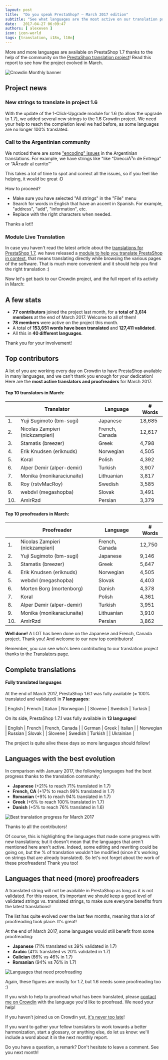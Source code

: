 ```yaml
---
layout: post
title:  "Do you speak PrestaShop? – March 2017 edition"
subtitle: "See what languages are the most active on our translation project!"
date:   2017-04-27 06:09:47
authors: [ alexeven ]
icon: icon-world
tags: [translation, i18n, l10n]
---
```


More and more languages are available on PrestaShop 1.7 thanks to the help of the community on the [PrestaShop translation project](https://crowdin.com/project/prestashop-official)! Read this report to see how the project evolved in March.

![Crowdin Monthly banner](/assets/images/2017/04/DYSpeakPS.jpg)

## Project news

### New strings to translate in project 1.6

With the update of the 1-Click-Upgrade module for 1.6 (to allow the upgrade to 1.7), we added several new strings to the 1.6 Crowdin project. We need your help to reach the completion level we had before, as some languages are no longer 100% translated.


### Call to the Argentinian community

We noticed there are some ["encoding" issues](http://forge.prestashop.com/browse/BOOM-2712) in the Argentinian translations.
For example, we have strings like "like “DirecciÃ³n de Entrega” or “AÃ±adir al carrito”'

This takes a lot of time to spot and correct all the issues, so if you feel like helping, it would be great :D

How to proceed?

* Make sure you have selected "All strings" in the "File" menu
* Search for words in English that have an accent in Spanish. For example, "address", "add", "information", etc.
* Replace with the right characters when needed.

Thanks a lot!!

### Module Live Translation

In case you haven't read the latest article about the [translations for PrestaShop 1.7](http://build.prestashop.com/news/translation-news-171/), we have released a [module to help you translate PrestaShop in context](http://build.prestashop.com/news/translation-news-171/#live-translation-module), that means translating directly while browsing the various pages of the software. That is much more convenient and it should help you find the right translation :)


Now let's get back to our Crowdin project, and the full report of its activity in March:

## A few stats

* **77 contributors** joined the project last month, for a **total of 3,614 members** at the end of March 2017. Welcome to all of them!
* **78 members** were active on the project this month.
* A total of **153,651 words have been translated** and **127,411 validated**.
* All this in **40 different languages**.

Thank you for your involvement!


## Top contributors

A lot of you are working every day on Crowdin to have PrestaShop available in many languages, and we can't thank you enough for your dedication! Here are the **most active translators and proofreaders** for March 2017.

#### Top 10 translators in March:

| |Translator | Language | # Words
|-|---------- | -------- | ----------------
 1. | Yuji Sugimoto (bm-sugi) | Japanese | 18,685
 2. | Nicolas Zampieri (nickzampieri) | French, Canada | 12,617
 3. | Stamatis (breezer) | Greek | 4,798
 4. | Erik Knudsen (eriknuds) | Norwegian | 4,505
 5. | Koral | Polish | 4,392
 6. | Alper Demir (alper-demir) | Turkish | 3,907
 7. | Monika (monikaraciunaite) | Lithuanian | 3,817
 8. | Roy (rstvMacRoy) | Swedish | 3,585
 9. | webdvl (megashopba) | Slovak | 3,491
10. | AmirRzd | Persian | 3,379


#### Top 10 proofreaders in March:

| | Proofreader | Language | # Words
|-| ---------- | -------- | ----------------
 1. | Nicolas Zampieri (nickzampieri) | French, Canada | 12,750
 2. | Yuji Sugimoto (bm-sugi) | Japanese | 9,146
 3. | Stamatis (breezer) | Greek | 5,647
 4. | Erik Knudsen (eriknuds) | Norwegian | 4,505
 5. | webdvl (megashopba) | Slovak | 4,403
 6. | Morten Borg (mortenborg) | Danish | 4,378
 7. | Koral | Polish | 4,361
 8. | Alper Demir (alper-demir) | Turkish | 3,951
 9. | Monika (monikaraciunaite) | Lithuanian | 3,910
10. | AmirRzd | Persian | 3,862

**Well done!** A LOT has been done on the Japanese and French, Canada project. Thank you!
And welcome to our new top contributors!

Remember, you can see who's been contributing to our translation project thanks to the [Translators page](http://translators.prestashop.com/).


## Complete translations

#### Fully translated languages

At the end of March 2017, PrestaShop 1.6.1 was fully available (= 100% translated and validated) in **7 languages**:

| English | French | Italian | Norwegian |
| Slovene | Swedish | Turkish |


On its side, PrestaShop 1.7.1 was fully available in **13 languages**!

| English | French | French, Canada |
| German | Greek | Italian |
| Norwegian | Russian | Slovak |
| Slovene |  Swedish | Turkish |
| Ukrainian |

The project is quite alive these days so more languages should follow!


## Languages with the best evolution

In comparison with January 2017, the following languages had the best progress thanks to the translation community:

* **Japanese** (+21% to reach 71% translated in 1.7)
* **French, CA** (+17% to reach 99% translated in 1.7)
* **Romanian** (+9% to reach 94% translated in 1.7)
* **Greek** (+6% to reach 100% translated in 1.7)
* **Danish** (+5% to reach 76% translated in 1.6)

![Best translation progress for March 2017](/assets/images/2017/04/Build_Crowdin_progress_Mar17.png)

Thanks to all the contributors!

Of course, this is highlighting the languages that made some progress with new translations; but it doesn't mean that the languages that aren't mentioned here aren't active. Indeed, some editing and rewriting could be going on, but the % of translation wouldn't be modified (since it's working on strings that are already translated). So let's not forget about the work of these proofreaders! Thank you too!

## Languages that need (more) proofreaders

A translated string will not be available in PrestaShop as long as it is not validated. For this reason, it’s important we should keep a good level of validated strings vs. translated strings, to make sure everyone benefits from the latest translations!

The list has quite evolved over the last few months, meaning that a lot of proofreading took place. It's great!

At the end of March 2017, some languages would still benefit from some proofreading:

* **Japanese** (71% translated vs 39% validated in 1.7)
* **Arabic** (41% translated vs 20% validated in 1.7)
* **Galician** (66% vs 46% in 1.7)
* **Romanian** (94% vs 76% in 1.7)

![Languages that need proofreading](/assets/images/2017/04/Build_Crowdin_proofreading_Mar17.png)

Again, these figures are mostly for 1.7, but 1.6 needs some proofreading too :)

If you wish to help to proofread what has been translated, please [contact me on Crowdin](https://crowdin.com/profile/alex-even) with the language you'd like to proofread. We need your help!

If you haven’t joined us on Crowdin yet, [it's never too late](https://crowdin.com/project/prestashop-official)!

If you want to gather your fellow translators to work towards a better harmonization, start a glossary, or anything else, do let us know: we'll include a word about it in the next monthly report.

Do you have a question, a remark? Don't hesitate to leave a comment. See you next month!
